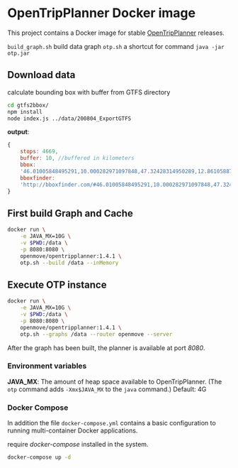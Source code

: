 OpenTripPlanner Docker image
============================

This project contains a Docker image for stable
[OpenTripPlanner](http://opentripplanner.org) releases.


```build_graph.sh``` build data graph
```otp.sh``` a shortcut for command `java -jar otp.jar`

## Download data

calculate bounding box with buffer from GTFS directory

```bash
cd gtfs2bbox/
npm install
node index.js ../data/200804_ExportGTFS
```

**output**:
```javascript
{
	stops: 4669,
	buffer: 10,	//buffered in kilometers
	bbox:
	'46.01005848495291,10.000282971097848,47.32428314950289,12.86105887382695',
	bboxfinder:
	'http://bboxfinder.com/#46.01005848495291,10.000282971097848,47.32428314950289,12.86105887382695'
}
```

## First build Graph and Cache

```bash
docker run \
	-e JAVA_MX=10G \
	-v $PWD:/data \
	-p 8080:8080 \
	openmove/opentripplanner:1.4.1 \
	otp.sh --build /data --inMemory
```

## Execute OTP instance

```bash
docker run \
	-e JAVA_MX=10G \
	-v $PWD:/data \
	-p 8080:8080 \
	openmove/opentripplanner:1.4.1 \
	otp.sh --graphs /data --router openmove --server
```

After the graph has been built, the planner is available at port *8080*.

### Environment variables

**JAVA_MX**: The amount of heap space available to OpenTripPlanner. (The `otp`
             command adds `-Xmx$JAVA_MX` to the `java` command.) Default: 4G

### Docker Compose

In addition the file `docker-compose.yml` contains a basic configuration 
to running multi-container Docker applications.

require *docker-compose* installed in the system.

```bash
docker-compose up -d 
```
